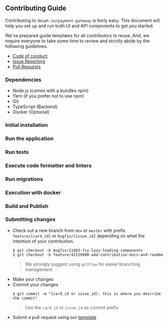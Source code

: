 ## Contributing Guide

Contributing to `devph-io/payment-gateway` is fairly easy. This document will help you set up and run both UI and API components to get you started.

We've prepared guide templates for all contributors to reuse. And, we require everyone to take some time to review and strictly abide by the following guidelines.

- [Code of conduct](CODE_OF_CONDUCT.md)
- [Issue Reporting](ISSUE_REPORTING.md)
- [Pull Requests](PULL_REQUEST.md)

### Dependencies

- Node.js (comes with a bundles npm)
- Yarn (if you prefer not to use npm)
- Git
- TypeScript (Backend)
- Docker (Optional)

### Initial installation

### Run the application

### Run tests

### Execute code formatter and linters

### Run migrations

### Execution with docker

### Build and Publish

### Submitting changes

- Check out a new branch from `dev` or `master` with prefix `feature/[card_id]` or `bugfix/[issue_id]` depending on what the intention of your contribution.
    ````
    $ git checkout -b bugfix/11483-fix-lazy-loading-components
    $ git checkout -b feature/41119900-add-contribution-docs-and-readme
    ````
    > We strongly suggest using `gitFlow` for easier branching management
- Make your changes
- Commit your changes
    ```
    $ git commit -m "[card_id or issue_id]: this is where you describe the commit"
    ```
    > Use the `card_id` or `issue_id` as commit prefix
- Submit a pull request using our [template](PULL_REQUEST.md)